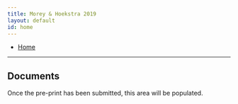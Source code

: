 ```yaml
---
title: Morey & Hoekstra 2019
layout: default
id: home
---
```


* [Home](index)

------

## Documents

Once the pre-print has been submitted, this area will be populated.
